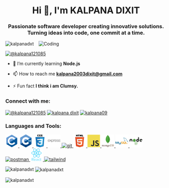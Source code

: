 
<h1 align="center">Hi 👋, I'm KALPANA DIXIT</h1>
<h3 align="center">Passionate software developer creating innovative solutions. Turning ideas into code, one commit at a time.</h3>
<img align="right" alt="Coding" width="400" src="https://encrypted-tbn0.gstatic.com/images?q=tbn:ANd9GcQ3JsGu7HsijUJ3aNZuzM4PVzkmf8Z6-0MAKw&s">

<p align="left"> <img src="https://komarev.com/ghpvc/?username=kalpanadxt&label=Profile%20views&color=0e75b6&style=flat" alt="kalpanadxt" /> </p>

<p align="left"> <a href="https://twitter.com/@kalpana121085" target="blank"><img src="https://img.shields.io/twitter/follow/@kalpana121085?logo=twitter&style=for-the-badge" alt="@kalpana121085" /></a> </p>

- 🌱 I’m currently learning **Node.js**

- 📫 How to reach me **kalpana2003dixit@gmail.com**

- ⚡ Fun fact **I think i am Clumsy.**

<h3 align="left">Connect with me:</h3>
<p align="left">
<a href="https://twitter.com/@kalpana121085" target="blank"><img align="center" src="https://raw.githubusercontent.com/rahuldkjain/github-profile-readme-generator/master/src/images/icons/Social/twitter.svg" alt="@kalpana121085" height="30" width="40" /></a>
<a href="https://linkedin.com/in/kalpana dixit" target="blank"><img align="center" src="https://raw.githubusercontent.com/rahuldkjain/github-profile-readme-generator/master/src/images/icons/Social/linked-in-alt.svg" alt="kalpana dixit" height="30" width="40" /></a>
<a href="https://www.leetcode.com/kalpana09" target="blank"><img align="center" src="https://raw.githubusercontent.com/rahuldkjain/github-profile-readme-generator/master/src/images/icons/Social/leet-code.svg" alt="kalpana09" height="30" width="40" /></a>
</p>

<h3 align="left">Languages and Tools:</h3>
<p align="left"> <a href="https://www.cprogramming.com/" target="_blank" rel="noreferrer"> <img src="https://raw.githubusercontent.com/devicons/devicon/master/icons/c/c-original.svg" alt="c" width="40" height="40"/> </a> <a href="https://www.w3schools.com/cpp/" target="_blank" rel="noreferrer"> <img src="https://raw.githubusercontent.com/devicons/devicon/master/icons/cplusplus/cplusplus-original.svg" alt="cplusplus" width="40" height="40"/> </a> <a href="https://www.w3schools.com/css/" target="_blank" rel="noreferrer"> <img src="https://raw.githubusercontent.com/devicons/devicon/master/icons/css3/css3-original-wordmark.svg" alt="css3" width="40" height="40"/> </a> <a href="https://expressjs.com" target="_blank" rel="noreferrer"> <img src="https://raw.githubusercontent.com/devicons/devicon/master/icons/express/express-original-wordmark.svg" alt="express" width="40" height="40"/> </a> <a href="https://git-scm.com/" target="_blank" rel="noreferrer"> <img src="https://www.vectorlogo.zone/logos/git-scm/git-scm-icon.svg" alt="git" width="40" height="40"/> </a> <a href="https://www.w3.org/html/" target="_blank" rel="noreferrer"> <img src="https://raw.githubusercontent.com/devicons/devicon/master/icons/html5/html5-original-wordmark.svg" alt="html5" width="40" height="40"/> </a> <a href="https://developer.mozilla.org/en-US/docs/Web/JavaScript" target="_blank" rel="noreferrer"> <img src="https://raw.githubusercontent.com/devicons/devicon/master/icons/javascript/javascript-original.svg" alt="javascript" width="40" height="40"/> </a> <a href="https://www.mongodb.com/" target="_blank" rel="noreferrer"> <img src="https://raw.githubusercontent.com/devicons/devicon/master/icons/mongodb/mongodb-original-wordmark.svg" alt="mongodb" width="40" height="40"/> </a> <a href="https://www.mysql.com/" target="_blank" rel="noreferrer"> <img src="https://raw.githubusercontent.com/devicons/devicon/master/icons/mysql/mysql-original-wordmark.svg" alt="mysql" width="40" height="40"/> </a> <a href="https://nodejs.org" target="_blank" rel="noreferrer"> <img src="https://raw.githubusercontent.com/devicons/devicon/master/icons/nodejs/nodejs-original-wordmark.svg" alt="nodejs" width="40" height="40"/> </a> <a href="https://postman.com" target="_blank" rel="noreferrer"> <img src="https://www.vectorlogo.zone/logos/getpostman/getpostman-icon.svg" alt="postman" width="40" height="40"/> </a> <a href="https://reactjs.org/" target="_blank" rel="noreferrer"> <img src="https://raw.githubusercontent.com/devicons/devicon/master/icons/react/react-original-wordmark.svg" alt="react" width="40" height="40"/> </a> <a href="https://tailwindcss.com/" target="_blank" rel="noreferrer"> <img src="https://www.vectorlogo.zone/logos/tailwindcss/tailwindcss-icon.svg" alt="tailwind" width="40" height="40"/> </a> </p>

<p><img align="left" src="https://github-readme-stats.vercel.app/api/top-langs?username=kalpanadxt&show_icons=true&locale=en&layout=compact" alt="kalpanadxt" /></p>

<p>&nbsp;<img align="center" src="https://github-readme-stats.vercel.app/api?username=kalpanadxt&show_icons=true&locale=en" alt="kalpanadxt" /></p>

<p><img align="center" src="https://github-readme-streak-stats.herokuapp.com/?user=kalpanadxt&" alt="kalpanadxt" /></p>
